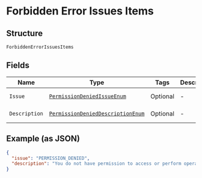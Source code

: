 
# Forbidden Error Issues Items

## Structure

`ForbiddenErrorIssuesItems`

## Fields

| Name | Type | Tags | Description | Getter | Setter |
|  --- | --- | --- | --- | --- | --- |
| `Issue` | [`PermissionDeniedIssueEnum`](../../doc/models/permission-denied-issue-enum.md) | Optional | - | PermissionDeniedIssueEnum getIssue() | setIssue(PermissionDeniedIssueEnum issue) |
| `Description` | [`PermissionDeniedDescriptionEnum`](../../doc/models/permission-denied-description-enum.md) | Optional | - | PermissionDeniedDescriptionEnum getDescription() | setDescription(PermissionDeniedDescriptionEnum description) |

## Example (as JSON)

```json
{
  "issue": "PERMISSION_DENIED",
  "description": "You do not have permission to access or perform operations on this resource."
}
```

